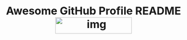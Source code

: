<h1 align="center">Awesome GitHub Profile README 
<img src="http://www.fashionbiz.co.kr/images/TN/AR/6-%ED%8A%B8%EC%9C%84%ED%8B%B03.JPG" alt="img" style="width: 200px; height: 44px;" width="200" height="44" />
</h1>
